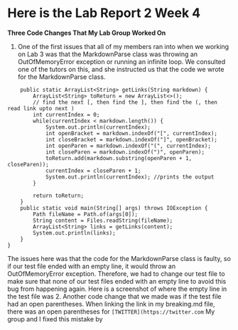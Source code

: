# Here is the Lab Report 2 Week 4

**Three Code Changes That My Lab Group Worked On**
1. One of the first issues that all of my members ran into when we working on Lab 3 was that the MarkdownParse class was throwing an OutOfMemoryError exception or running an infinite loop. We consulted one of the tutors on this, and she instructed us that the code we wrote for the MarkdownParse class.
```public class MarkdownParse {
    public static ArrayList<String> getLinks(String markdown) {
        ArrayList<String> toReturn = new ArrayList<>();
        // find the next [, then find the ], then find the (, then read link upto next )
        int currentIndex = 0;
        while(currentIndex < markdown.length()) {
            System.out.println(currentIndex);
            int openBracket = markdown.indexOf("[", currentIndex);
            int closeBracket = markdown.indexOf("]", openBracket);
            int openParen = markdown.indexOf("(", currentIndex);
            int closeParen = markdown.indexOf(")", openParen);
            toReturn.add(markdown.substring(openParen + 1, closeParen));
            currentIndex = closeParen + 1;
            System.out.println(currentIndex); //prints the output
        }

        return toReturn;
    }
    public static void main(String[] args) throws IOException {
        Path fileName = Path.of(args[0]);
        String content = Files.readString(fileName);
        ArrayList<String> links = getLinks(content);
	    System.out.println(links);
    }
}
```
The issues here was that the code for the MarkdownParse class is faulty, so if our test file ended with an empty line, it would throw an OutOfMemoryError exception. Therefore, we had to change our test file to make sure that none of our test files ended with an empty line to avoid this bug from happening again. Here is a screenshot of where the empty line in the test file was 
2. Another code change that we made was if the test file had an open parentheses. When linking the link in my breaking.md file, there was an open parentheses for 
```[TWITTER](https://twitter.com```
My group and I fixed this mistake by
